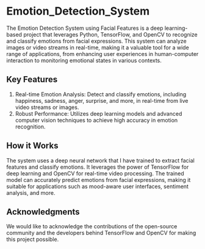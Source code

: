 # Emotion_Detection_System
The Emotion Detection System using Facial Features is a deep learning-based project that leverages Python, TensorFlow, and OpenCV to recognize and classify emotions from facial expressions. This system can analyze images or video streams in real-time, making it a valuable tool for a wide range of applications, from enhancing user experiences in human-computer interaction to monitoring emotional states in various contexts.

## Key Features
1. Real-time Emotion Analysis:
Detect and classify emotions, including happiness, sadness, anger, surprise, and more, in real-time from live video streams or images.
2. Robust Performance:
Utilizes deep learning models and advanced computer vision techniques to achieve high accuracy in emotion recognition.

## How it Works
The system uses a deep neural network that I have trained to extract facial features and classify emotions. It leverages the power of TensorFlow for deep learning and OpenCV for real-time video processing. The trained model can accurately predict emotions from facial expressions, making it suitable for applications such as mood-aware user interfaces, sentiment analysis, and more.

## Acknowledgments
We would like to acknowledge the contributions of the open-source community and the developers behind TensorFlow and OpenCV for making this project possible.
